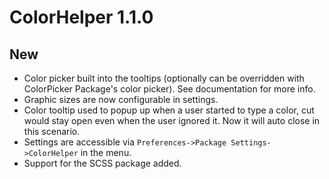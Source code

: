 # ColorHelper 1.1.0

## New

- Color picker built into the tooltips (optionally can be overridden with ColorPicker Package's color picker).  See documentation for more info.
- Graphic sizes are now configurable in settings.
- Color tooltip used to popup up when a user started to type a color, cut would stay open even when the user ignored it.  Now it will auto close in this scenario.
- Settings are accessible via `Preferences->Package Settings->ColorHelper` in the menu.
- Support for the SCSS package added.
